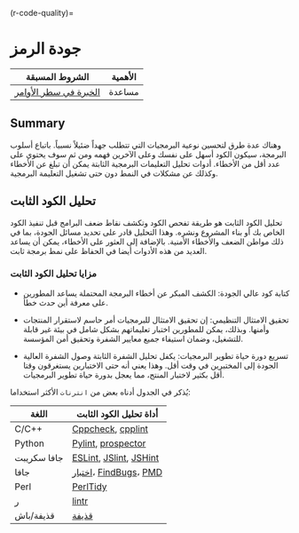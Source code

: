 (r-code-quality)=
# جودة الرمز

| الشروط المسبقة                                                                     | الأهمية |
| ---------------------------------------------------------------------------------- | ------- |
| [الخبرة في سطر الأوامر](https://programminghistorian.org/en/lessons/intro-to-bash) | مساعدة  |

## Summary

وهناك عدة طرق لتحسين نوعية البرمجيات التي تتطلب جهداً ضئيلاً نسبياً. باتباع أسلوب البرمجة، سيكون الكود أسهل على نفسك وعلى الآخرين فهمه ومن ثم سوف يحتوي على عدد أقل من الأخطاء. أدوات تحليل التعليمات البرمجية الثابتة يمكن أن تبلغ عن الأخطاء وكذلك عن مشكلات في النمط دون حتى تشغيل التعليمة البرمجية.

## تحليل الكود الثابت

تحليل الكود الثابت هو طريقة تفحص الكود وتكشف نقاط ضعف البرامج قبل تنفيذ الكود الخاص بك أو بناء المشروع ونشره. وهذا التحليل قادر على تحديد مسائل الجودة، بما في ذلك مواطن الضعف والأخطاء الأمنية. بالإضافة إلى العثور على الأخطاء، يمكن أن يساعد العديد من هذه الأدوات أيضا في الحفاظ على نمط برمجة ثابت.

### مزايا تحليل الكود الثابت

- كتابة كود عالي الجودة: الكشف المبكر عن أخطاء البرمجة المحتملة يساعد المطورين على معرفة أين حدث خطأ.

- تحقيق الامتثال التنظيمي: إن تحقيق الامتثال للبرمجيات أمر حاسم لاستقرار المنتجات وأمنها. وبذلك، يمكن للمطورين اختبار تعليماتهم بشكل شامل في بيئة غير قابلة للتشغيل، وضمان استيفاء جميع معايير الشفرة وتحقيق أمن المؤسسة.

- تسريع دورة حياة تطوير البرمجيات: يكفل تحليل الشفرة الثابتة وصول الشفرة العالية الجودة إلى المختبرين في وقت أقل. وهذا يعني أنه حتى الاختبارين يستغرقون وقتا أقل بكثير لاختبار المنتج، مما يعجل بدورة حياة تطوير البرمجيات.

يُذكر في الجدول أدناه بعض من `انترنات` الأكثر استخداما:

| اللغة       | أداة تحليل الكود الثابت                                                                                                  |
| ----------- | ------------------------------------------------------------------------------------------------------------------------ |
| C/C++       | [Cppcheck](http://cppcheck.sourceforge.net/), [cpplint](https://github.com/cpplintcpplint)                               |
| Python      | [Pylint](https://pypi.org/project/pylint/), [prospector](https://prospector.readthedocs.io)                              |
| جافا سكريبت | [ESLint](https://eslint.org/), [JSlint](https://jslint.com/), [JSHint](https://jshint.com/)                              |
| جافا        | [اختبار](https://checkstyle.sourceforge.io/)، [FindBugs](http://findbugs.sourceforge.net)، [PMD](https://pmd.github.io/) |
| Perl        | [PerlTidy](https://metacpan.org/pod/perltidy)                                                                            |
| ر           | [lintr](https://github.com/jimhester/lintr)                                                                              |
| قذيفة/باش   | [قذيفة](https://www.shellcheck.net)                                                                                      |
